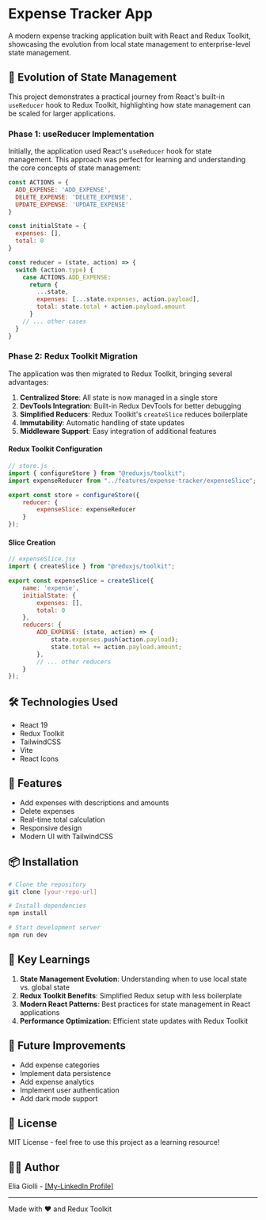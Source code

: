 # Expense Tracker App

A modern expense tracking application built with React and Redux Toolkit, showcasing the evolution from local state management to enterprise-level state management.

## 🚀 Evolution of State Management

This project demonstrates a practical journey from React's built-in `useReducer` hook to Redux Toolkit, highlighting how state management can be scaled for larger applications.

### Phase 1: useReducer Implementation

Initially, the application used React's `useReducer` hook for state management. This approach was perfect for learning and understanding the core concepts of state management:

```javascript
const ACTIONS = {
  ADD_EXPENSE: 'ADD_EXPENSE',
  DELETE_EXPENSE: 'DELETE_EXPENSE',
  UPDATE_EXPENSE: 'UPDATE_EXPENSE'
}

const initialState = {
  expenses: [],
  total: 0
}

const reducer = (state, action) => {
  switch (action.type) {
    case ACTIONS.ADD_EXPENSE:
      return {
        ...state,
        expenses: [...state.expenses, action.payload],
        total: state.total + action.payload.amount
      }
    // ... other cases
  }
}
```

### Phase 2: Redux Toolkit Migration

The application was then migrated to Redux Toolkit, bringing several advantages:

1. **Centralized Store**: All state is now managed in a single store
2. **DevTools Integration**: Built-in Redux DevTools for better debugging
3. **Simplified Reducers**: Redux Toolkit's `createSlice` reduces boilerplate
4. **Immutability**: Automatic handling of state updates
5. **Middleware Support**: Easy integration of additional features

#### Redux Toolkit Configuration

```javascript
// store.js
import { configureStore } from "@reduxjs/toolkit";
import expenseReducer from "../features/expense-tracker/expenseSlice";

export const store = configureStore({
    reducer: {
        expenseSlice: expenseReducer
    }
});
```

#### Slice Creation

```javascript
// expenseSlice.jsx
import { createSlice } from "@reduxjs/toolkit";

export const expenseSlice = createSlice({
    name: 'expense',
    initialState: {
        expenses: [],
        total: 0
    },
    reducers: {
        ADD_EXPENSE: (state, action) => {
            state.expenses.push(action.payload);
            state.total += action.payload.amount;
        },
        // ... other reducers
    }
});
```

## 🛠️ Technologies Used

- React 19
- Redux Toolkit
- TailwindCSS
- Vite
- React Icons

## 🚀 Features

- Add expenses with descriptions and amounts
- Delete expenses
- Real-time total calculation
- Responsive design
- Modern UI with TailwindCSS

## 📦 Installation

```bash
# Clone the repository
git clone [your-repo-url]

# Install dependencies
npm install

# Start development server
npm run dev
```

## 🎯 Key Learnings

1. **State Management Evolution**: Understanding when to use local state vs. global state
2. **Redux Toolkit Benefits**: Simplified Redux setup with less boilerplate
3. **Modern React Patterns**: Best practices for state management in React applications
4. **Performance Optimization**: Efficient state updates with Redux Toolkit

## 🔮 Future Improvements

- Add expense categories
- Implement data persistence
- Add expense analytics
- Implement user authentication
- Add dark mode support

## 📝 License

MIT License - feel free to use this project as a learning resource!

## 👨‍💻 Author

Elia Giolli - [[My-LinkedIn Profile]](https://www.linkedin.com/in/eliagiolli/)

---
Made with ❤️ and Redux Toolkit
